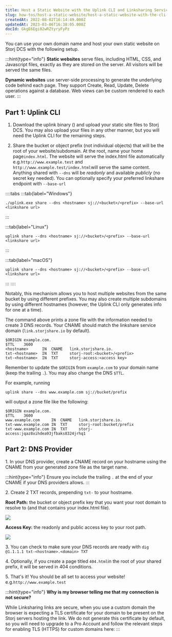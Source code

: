 ```yaml
---
title: Host a Static Website with the Uplink CLI and Linksharing Service
slug: how-tos/host-a-static-website/host-a-static-website-with-the-cli-and-linksharing-service
createdAt: 2022-08-02T16:14:49.000Z
updatedAt: 2023-03-06T16:38:05.000Z
docId: GkgE6Egi02wRZtyryFyPz
---
```


You can use your own domain name and host your own static website on Storj DCS with the following setup.

:::hint{type="info"}
**Static websites** serve files, including HTML, CSS, and Javascript files, exactly as they are stored on the server. All visitors will be served the same files.

**Dynamic websites** use server-side processing to generate the underlying code behind each page. They support Create, Read, Update, Delete operations against a database. Web views can be custom rendered to each user.
:::

## Part 1: Uplink CLI

1.  Download the uplink binary ([](docId\:h3RyJymEIi4gf2S9wVJg8)) and upload your static site files to Storj DCS. You may also upload your files in any other manner, but you will need the Uplink CLI for the remaining steps.

2.  Share the bucket or object prefix (not individual objects) that will be the root of your website/subdomain. At the root, name your home page`index.html`. The website will serve the index.html file automatically  e.g.`http://www.example.test` and `http://www.example.test/index.html`will serve the same content. Anything shared with `--dns` will be *readonly* and available *publicly* (no secret key needed). You can optionally specify your preferred linkshare endpoint with `--base-url`

::::tabs
:::tab{label="Windows"}
```Text
./uplink.exe share --dns <hostname> sj://<bucket>/<prefix> --base-url <linkshare url>
```
:::

:::tab{label="Linux"}
```Text
uplink share --dns <hostname> sj://<bucket>/<prefix> --base-url <linkshare url>
```
:::

:::tab{label="macOS"}
```Text
uplink share --dns <hostname> sj://<bucket>/<prefix> --base-url <linkshare url>
```
:::
::::

Notably, this mechanism allows you to host multiple websites from the same bucket by using different prefixes. You may also create multiple subdomains by using different hostnames (however, the Uplink CLI only generates info for one at a time).

The command above prints a zone file with the information needed to create 3 DNS records. Your CNAME should match the linkshare service domain (`link.storjshare.io` by default).

```Text
$ORIGIN example.com.
$TTL    3600
<hostname>    	IN	CNAME	link.storjshare.io.
txt-<hostname> 	IN	TXT  	storj-root:<bucket>/<prefix>
txt-<hostname> 	IN	TXT  	storj-access:<access key>
```

Remember to update the `$ORIGIN` from `example.com` to your domain name (keep the trailing `.`). You may also change the DNS `$TTL`.

For example, running

```Text
uplink share --dns www.example.com sj://bucket/prefix
```

&#x20; will output a zone file like the following:

```Text
$ORIGIN example.com.
$TTL    3600
www.example.com    	IN	CNAME	link.storjshare.io.
txt-www.example.com	IN	TXT  	storj-root:bucket/prefix
txt-www.example.com	IN	TXT  	storj-access:jqaz8xihdea93jfbaks8324jrhq1
```

## Part 2: DNS Provider

1\. In your DNS provider, create a CNAME record on your hostname using the CNAME from your generated zone file as the target name.

:::hint{type="info"}
Ensure you include the trailing `.` at the end of your CNAME if your DNS providers allows.
:::

2\. Create 2 TXT records, prepending `txt-` to your hostname.

**Root Path:** the bucket or object prefix key that you want your root domain to resolve to (and that contains your index.html file).

![](https://archbee-image-uploads.s3.amazonaws.com/kv3plx2xmXcUGcVl4Lttj/6lBTvetkB98edSAjvyB_q_root.png)

&#x20;**Access Key:** the readonly and public access key to your root path.

![](https://archbee-image-uploads.s3.amazonaws.com/kv3plx2xmXcUGcVl4Lttj/jYrqviRrJEWf_dUioa0TE_access.png)

3\. You can check to make sure your DNS records are ready with `dig @1.1.1.1 txt-<hostname>.<domain> TXT`

4\. Optionally, if you create a page titled `404.html`in the root of your shared prefix, it will be served in 404 conditions.

5\. That's it! You should be all set to access your website! e.g.`http://www.example.test`

:::hint{type="info"}
**Why is my browser telling me that my connection is not secure?**

While Linksharing links are secure, when you use a custom domain the browser is expecting a TLS certificate for your domain to be present on the Storj servers hosting the link. We do not generate this certificate by default, so you will need to upgrade to a Pro Account and follow the relevant steps for enabling TLS (HTTPS) for custom domains here: [](docId\:RI4zz1sLvVEZ4ZcZbuT7l)&#x20;
:::



